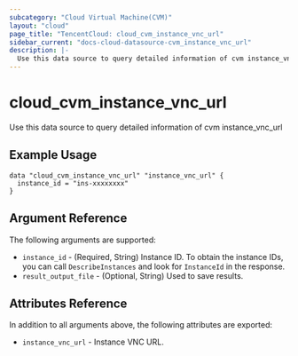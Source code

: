 ```yaml
---
subcategory: "Cloud Virtual Machine(CVM)"
layout: "cloud"
page_title: "TencentCloud: cloud_cvm_instance_vnc_url"
sidebar_current: "docs-cloud-datasource-cvm_instance_vnc_url"
description: |-
  Use this data source to query detailed information of cvm instance_vnc_url
---
```


# cloud_cvm_instance_vnc_url

Use this data source to query detailed information of cvm instance_vnc_url

## Example Usage

```hcl
data "cloud_cvm_instance_vnc_url" "instance_vnc_url" {
  instance_id = "ins-xxxxxxxx"
}
```

## Argument Reference

The following arguments are supported:

* `instance_id` - (Required, String) Instance ID. To obtain the instance IDs, you can call `DescribeInstances` and look for `InstanceId` in the response.
* `result_output_file` - (Optional, String) Used to save results.

## Attributes Reference

In addition to all arguments above, the following attributes are exported:

* `instance_vnc_url` - Instance VNC URL.



